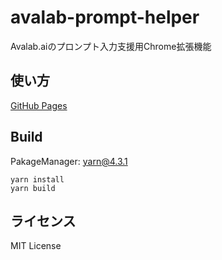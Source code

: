 # avalab-prompt-helper

Avalab.aiのプロンプト入力支援用Chrome拡張機能

## 使い方

[GitHub Pages](https://toma-to.github.io/avalab-prompt-helper/)

## Build

PakageManager: yarn@4.3.1

```
yarn install
yarn build
```

## ライセンス

MIT License
